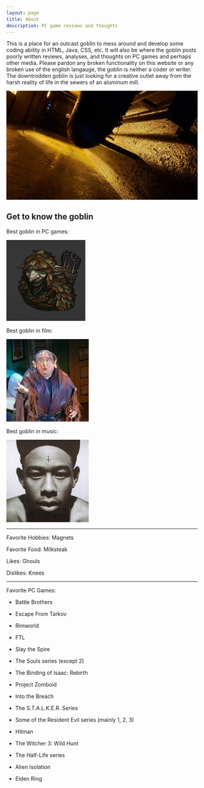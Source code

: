 ```yaml
---
layout: page
title: About
description: PC game reviews and thoughts
---
```


This is a place for an outcast goblin to mess around and develop some coding ability in HTML, Java, CSS, etc. It will also be where the goblin posts poorly written reviews, analyses, and thoughts on PC games and perhaps other media. Please pardon any broken functionality on this website or any broken use of the english langauge, the goblin is neither a coder or writer. The downtrodden goblin is just looking for a creative outlet away from the harsh reality of life in the sewers of an aluminum mill.

![](/images/sewers.jpg)

## Get to know the goblin

Best goblin in PC games:

![](/images/goblinBB.jpg)

Best goblin in film:

![](/images/troll.jpg)

Best goblin in music:

![](/images/goblin.jpg)

---

Favorite Hobbies: Magnets

Favorite Food: Milksteak

Likes: Ghouls

Dislikes: Knees


---

Favorite PC Games:

* Battle Brothers

* Escape From Tarkov

* Rimworld

* FTL

* Slay the Spire

* The Souls series (except 2)

* The Binding of Isaac: Rebirth

* Project Zomboid

* Into the Breach

* The S.T.A.L.K.E.R. Series

* Some of the Resident Evil series (mainly 1, 2, 3)

* Hitman

* The Witcher 3: Wild Hunt

* The Half-Life series

* Alien Isolation

* Elden Ring

